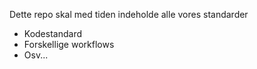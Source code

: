 Dette repo skal med tiden indeholde alle vores standarder
- Kodestandard
- Forskellige workflows
- Osv...
